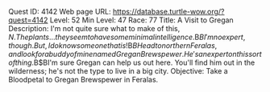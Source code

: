 Quest ID: 4142
Web page URL: https://database.turtle-wow.org/?quest=4142
Level: 52
Min Level: 47
Race: 77
Title: A Visit to Gregan
Description: I'm not quite sure what to make of this, $N. The plants... they seem to have some minimal intelligence.$B$BI'm no expert, though. But, I do know someone that is!$B$BHead to northern Feralas, and look for a buddy of mine named Gregan Brewspewer. He's an expert on this sort of thing.$B$BI'm sure Gregan can help us out here. You'll find him out in the wilderness; he's not the type to live in a big city.
Objective: Take a Bloodpetal to Gregan Brewspewer in Feralas.
